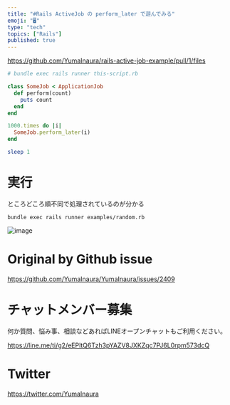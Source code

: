 ```yaml
---
title: "#Rails ActiveJob の perform_later で遊んでみる"
emoji: "🖥"
type: "tech"
topics: ["Rails"]
published: true
---
```


https://github.com/YumaInaura/rails-active-job-example/pull/1/files

```rb
# bundle exec rails runner this-script.rb

class SomeJob < ApplicationJob
  def perform(count)
    puts count
  end
end

1000.times do |i|
  SomeJob.perform_later(i)
end

sleep 1
```

# 実行


ところどころ順不同で処理されているのが分かる

```
bundle exec rails runner examples/random.rb
```

![image](https://user-images.githubusercontent.com/13635059/64687616-cb8a6000-d4c5-11e9-89ee-02b793afe285.png)



# Original by Github issue

https://github.com/YumaInaura/YumaInaura/issues/2409








<!-- Update From Qiita API -->

# チャットメンバー募集


何か質問、悩み事、相談などあればLINEオープンチャットもご利用ください。

https://line.me/ti/g2/eEPltQ6Tzh3pYAZV8JXKZqc7PJ6L0rpm573dcQ





# Twitter


https://twitter.com/YumaInaura


<!-- Update From Qiita API -->


